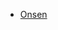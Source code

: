 <!--
.. title: 3D
.. slug: 3d
.. date: 2013/07/22 19:30:00
-->

<div></div>

<ul id="threedee-folder-list">

<li>
  <a id="threedee-onsen" href="http://shisaa.be/postset/3d-onsen.html" alt="Link to the Onse 3D rendering page" style="background-image: url('../assets/img/3d/onsen-link.jpg');"> Onsen</a>
</li>

</ul>
